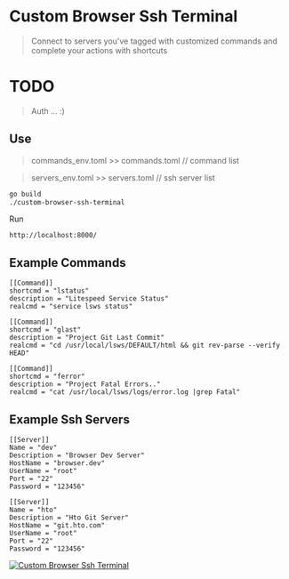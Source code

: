 # Custom Browser Ssh Terminal

> Connect to servers you've tagged with customized commands and complete your actions with shortcuts

# TODO

> Auth ... :)

## Use

> commands_env.toml >> commands.toml // command list

> servers_env.toml >> servers.toml // ssh server list

```sh
go build
./custom-browser-ssh-terminal
```
Run
```
http://localhost:8000/
```

## Example Commands

```
[[Command]]
shortcmd = "lstatus"
description = "Litespeed Service Status" 
realcmd = "service lsws status"

[[Command]]
shortcmd = "glast"
description = "Project Git Last Commit"
realcmd = "cd /usr/local/lsws/DEFAULT/html && git rev-parse --verify HEAD"

[[Command]]
shortcmd = "ferror"
description = "Project Fatal Errors.."
realcmd = "cat /usr/local/lsws/logs/error.log |grep Fatal"
```

## Example Ssh Servers

```
[[Server]]
Name = "dev"
Description = "Browser Dev Server"
HostName = "browser.dev"
UserName = "root"
Port = "22"
Password = "123456"

[[Server]]
Name = "hto"
Description = "Hto Git Server"
HostName = "git.hto.com"
UserName = "root"
Port = "22"
Password = "123456"
```

[![Custom Browser Ssh Terminal](https://img.youtube.com/vi/2_puSEZUaaM/0.jpg)](https://www.youtube.com/watch?v=2_puSEZUaaM)
